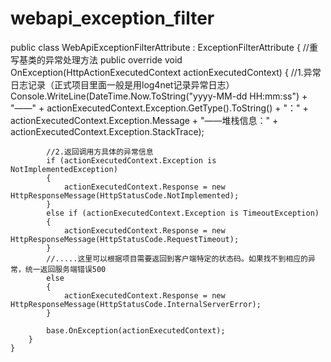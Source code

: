 # webapi_exception_filter


public class WebApiExceptionFilterAttribute : ExceptionFilterAttribute 
    {
        //重写基类的异常处理方法
        public override void OnException(HttpActionExecutedContext actionExecutedContext)
        {
            //1.异常日志记录（正式项目里面一般是用log4net记录异常日志）
            Console.WriteLine(DateTime.Now.ToString("yyyy-MM-dd HH:mm:ss") + "——" +
                actionExecutedContext.Exception.GetType().ToString() + "：" + actionExecutedContext.Exception.Message + "——堆栈信息：" +
                actionExecutedContext.Exception.StackTrace);

            //2.返回调用方具体的异常信息
            if (actionExecutedContext.Exception is NotImplementedException)
            {
                actionExecutedContext.Response = new HttpResponseMessage(HttpStatusCode.NotImplemented);
            }
            else if (actionExecutedContext.Exception is TimeoutException)
            {
                actionExecutedContext.Response = new HttpResponseMessage(HttpStatusCode.RequestTimeout);
            }
            //.....这里可以根据项目需要返回到客户端特定的状态码。如果找不到相应的异常，统一返回服务端错误500
            else
            {
                actionExecutedContext.Response = new HttpResponseMessage(HttpStatusCode.InternalServerError);
            }

            base.OnException(actionExecutedContext);
        }
    }
